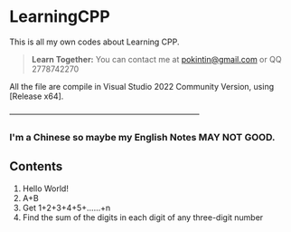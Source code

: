 # LearningCPP
This is all my own codes about Learning CPP.
> **Learn Together:** You can contact me at pokintin@gmail.com or QQ 2778742270

All the file are compile in Visual Studio 2022 Community Version, using [Release x64].

————————————————————————

### I'm a Chinese so maybe my English Notes MAY NOT GOOD.
## Contents
 
1. Hello World!
2. A+B
3. Get 1+2+3+4+5+……+n
4. Find the sum of the digits in each digit of any three-digit number